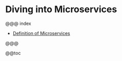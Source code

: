 # Diving into Microservices

@@@ index

- [Definition of Microservices](definition-of-microservices.md)

@@@

@@toc